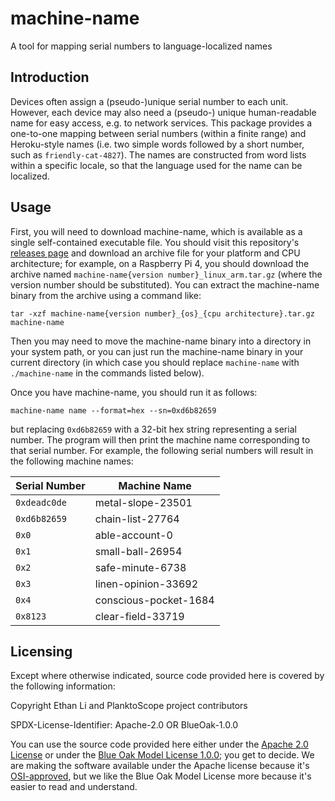 # machine-name
A tool for mapping serial numbers to language-localized names

## Introduction

Devices often assign a (pseudo-)unique serial number to each unit. However, each device may also need a (pseudo-) unique human-readable name for easy access, e.g. to network services. This package provides a one-to-one mapping between serial numbers (within a finite range) and Heroku-style names (i.e. two simple words followed by a short number, such as `friendly-cat-4827`). The names are constructed from word lists within a specific locale, so that the language used for the name can be localized.

## Usage

First, you will need to download machine-name, which is available as a single self-contained executable file. You should visit this repository's [releases page](https://github.com/PlanktoScope/machine-name/releases/latest) and download an archive file for your platform and CPU architecture; for example, on a Raspberry Pi 4, you should download the archive named `machine-name{version number}_linux_arm.tar.gz` (where the version number should be substituted). You can extract the machine-name binary from the archive using a command like:
```
tar -xzf machine-name{version number}_{os}_{cpu architecture}.tar.gz machine-name
```

Then you may need to move the machine-name binary into a directory in your system path, or you can just run the machine-name binary in your current directory (in which case you should replace `machine-name` with `./machine-name` in the commands listed below).

Once you have machine-name, you should run it as follows:
```
machine-name name --format=hex --sn=0xd6b82659
```
but replacing `0xd6b82659` with a 32-bit hex string representing a serial number. The program will then print the machine name corresponding to that serial number. For example, the following serial numbers will result in the following machine names:

| Serial Number | Machine Name          |
|---------------|-----------------------|
| `0xdeadc0de`  | metal-slope-23501     |
| `0xd6b82659`  | chain-list-27764      |
| `0x0`         | able-account-0        |
| `0x1`         | small-ball-26954      |
| `0x2`         | safe-minute-6738      |
| `0x3`         | linen-opinion-33692   |
| `0x4`         | conscious-pocket-1684 |
| `0x8123`      | clear-field-33719     |

## Licensing

Except where otherwise indicated, source code provided here is covered by the following information:

Copyright Ethan Li and PlanktoScope project contributors

SPDX-License-Identifier: Apache-2.0 OR BlueOak-1.0.0

You can use the source code provided here either under the [Apache 2.0 License](https://www.apache.org/licenses/LICENSE-2.0) or under the [Blue Oak Model License 1.0.0](https://blueoakcouncil.org/license/1.0.0); you get to decide. We are making the software available under the Apache license because it's [OSI-approved](https://writing.kemitchell.com/2019/05/05/Rely-on-OSI.html), but we like the Blue Oak Model License more because it's easier to read and understand.
